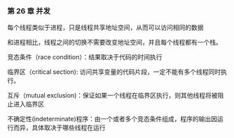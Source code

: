 ### 第 26 章 并发

每个线程类似于进程，只是线程共享地址空间，从而可以访问相同的数据

和进程相比，线程之间的切换不需要改变地址空间，并且每个线程都有一个栈。

竞态条件（race condition）：结果取决于代码的时间执行

临界区（critical section): 访问共享变量的代码片段，一定不能有多个线程同时执行。

互斥（mutual exclusion)：保证如果一个线程在临界区执行，则其他线程将被阻止进入临界区

不确定性(indeterminate)程序：由一个或者多个竞态条件组成，程序的输出因运行而异，具体取决于哪些线程在运行

